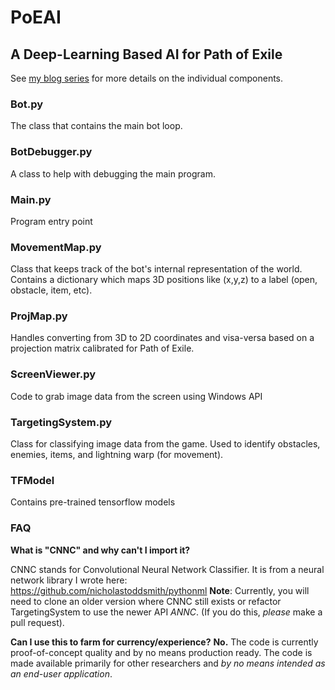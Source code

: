 # PoEAI
## A Deep-Learning Based AI for Path of Exile

See [my blog series](https://nicholastsmith.wordpress.com/2017/07/08/a-deep-learning-based-ai-for-path-of-exile-a-series/) for more details on the individual components.

### Bot.py

The class that contains the main bot loop.

### BotDebugger.py

A class to help with debugging the main program.

### Main.py

Program entry point

### MovementMap.py

Class that keeps track of the bot's internal representation of the world. Contains a dictionary which maps 3D positions like (x,y,z) to a label (open, obstacle, item, etc).

### ProjMap.py

Handles converting from 3D to 2D coordinates and visa-versa based on a projection matrix calibrated for Path of Exile.

### ScreenViewer.py

Code to grab image data from the screen using Windows API

### TargetingSystem.py

Class for classifying image data from the game. Used to identify obstacles, enemies, items, and lightning warp (for movement).

### TFModel

Contains pre-trained tensorflow models

### FAQ

**What is "CNNC" and why can't I import it?**

CNNC stands for Convolutional Neural Network Classifier. It is from a neural network library I wrote here: https://github.com/nicholastoddsmith/pythonml **Note**: Currently, you will need to clone an older version where CNNC still exists or refactor TargetingSystem to use the newer API *ANNC*. (If you do this, *please* make a pull request).

**Can I use this to farm for currency/experience?**
**No.** The code is currently proof-of-concept quality and by no means production ready. The code is made available primarily for other researchers and *by no means intended as an end-user application*.
